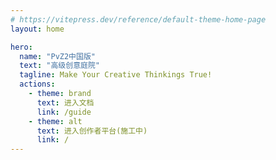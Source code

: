 ```yaml
---
# https://vitepress.dev/reference/default-theme-home-page
layout: home

hero:
  name: "PvZ2中国版"
  text: "高级创意庭院"
  tagline: Make Your Creative Thinkings True!
  actions:
    - theme: brand
      text: 进入文档
      link: /guide
    - theme: alt
      text: 进入创作者平台(施工中)
      link: /
---
```

